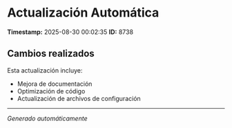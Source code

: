 # Actualización Automática

**Timestamp:** 2025-08-30 00:02:35
**ID:** 8738

## Cambios realizados

Esta actualización incluye:
- Mejora de documentación
- Optimización de código
- Actualización de archivos de configuración

---
*Generado automáticamente*
